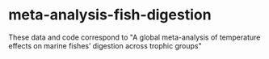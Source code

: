 # meta-analysis-fish-digestion
These data and code correspond to "A global meta-analysis of temperature effects on marine fishes’ digestion across trophic groups"
